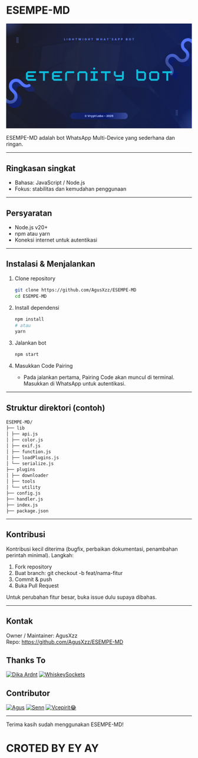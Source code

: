 # ESEMPE-MD

![ESEMPE-MD Banner](https://raw.githubusercontent.com/VryptLab/.github/refs/heads/main/banner.png)

ESEMPE-MD adalah bot WhatsApp Multi-Device yang sederhana dan ringan.

---

## Ringkasan singkat
- Bahasa: JavaScript / Node.js
- Fokus: stabilitas dan kemudahan penggunaan

---

## Persyaratan
- Node.js v20+
- npm atau yarn
- Koneksi internet untuk autentikasi

---

## Instalasi & Menjalankan
1. Clone repository
   ```bash
   git clone https://github.com/AgusXzz/ESEMPE-MD
   cd ESEMPE-MD
   ```

2. Install dependensi
   ```bash
   npm install
   # atau
   yarn
   ```

3. Jalankan bot
   ```bash
   npm start
   ```

4. Masukkan Code Pairing
   - Pada jalankan pertama, Pairing Code akan muncul di terminal. Masukkan di WhatsApp untuk autentikasi.

---

## Struktur direktori (contoh)
```
ESEMPE-MD/
├── lib
│ ├── api.js
│ ├── color.js
│ ├── exif.js
│ ├── function.js
│ ├── loadPlugins.js
│ └── serialize.js
├── plugins
│ ├── downloader
│ ├── tools
│ └── utility
├── config.js
├── handler.js
├── index.js
├── package.json
```

---

## Kontribusi
Kontribusi kecil diterima (bugfix, perbaikan dokumentasi, penambahan perintah minimal). Langkah:
1. Fork repository
2. Buat branch: git checkout -b feat/nama-fitur
3. Commit & push
4. Buka Pull Request

Untuk perubahan fitur besar, buka issue dulu supaya dibahas.

---

## Kontak
Owner / Maintainer: AgusXzz  
Repo: https://github.com/AgusXzz/ESEMPE-MD

## Thanks To
[![Dika Ardnt](https://github.com/DikaArdnt.png?size=100)](https://github.com/DikaArdnt)
[![WhiskeySockets](https://github.com/WhiskeySockets.png?size=100)](https://github.com/WhiskeySockets/Baileys)

## Contributor
[![Agus](https://github.com/AgusXzz.png?size=100)](https://github.com/AgusXzz)
[![Senn](https://github.com/purrbits.png?size=100)](https://github.com/purrbits)
[![Vcepirit😂](https://github.com/vryptt.png?size=100)](https://github.com/vryptt)

---
Terima kasih sudah menggunakan ESEMPE-MD!
# CROTED BY EY AY
